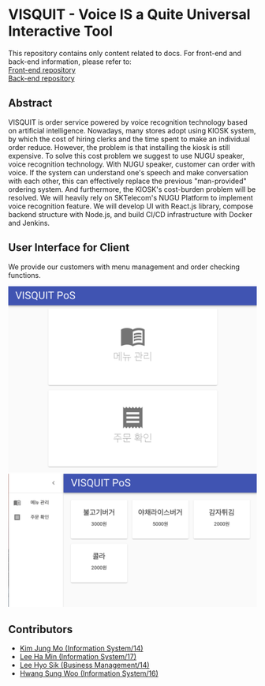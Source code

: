 # VISQUIT - Voice IS a Quite Universal Interactive Tool

<!-- ## Visit our Introduction Page! -->

<!-- [Go to the Page 🎢](https://FallenMapoBridge.github.io) -->

This repository contains only content related to docs. For front-end and back-end information, please refer to:  
[Front-end repository](https://github.com/FallenMapoBridge/visquit-frontend)  
[Back-end repository](https://github.com/FallenMapoBridge/visquit-backend)  

## Abstract
VISQUIT is order service powered by voice recognition technology based on artificial intelligence. Nowadays, many stores adopt using KIOSK system, by which the cost of hiring clerks and the time spent to make an individual order reduce. However, the problem is that installing the kiosk is still expensive.
To solve this cost problem we suggest to use NUGU speaker, voice recognition technology. With NUGU speaker, customer can order with voice.  If the system can understand one's speech and make conversation with each other, this can effectively replace the previous "man-provided" ordering system. And furthermore, the KIOSK's cost-burden problem will be resolved.
We will heavily rely on SKTelecom's NUGU Platform to implement voice recognition feature. We will develop UI with React.js library, compose backend structure with Node.js, and build CI/CD infrastructure with Docker and Jenkins.

## User Interface for Client
We provide our customers with menu management and order checking functions.  

![Client UI](/src/Client_UI_1.png)
![Client UI](/src/Client_UI_2.png)


## Contributors

- [Kim Jung Mo (Information System/14)](https://github.com/cadenzah)
- [Lee Ha Min (Information System/17)](https://github.com/hamin7)
- [Lee Hyo Sik (Business Management/14)](https://github.com/hy06ix)
- [Hwang Sung Woo (Information System/16)](https://github.com/king10tech)